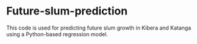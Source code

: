 # Future-slum-prediction
This code is used for predicting future slum growth in Kibera and Katanga using a Python-based regression model.
